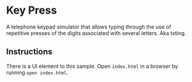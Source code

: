 # Key Press

A telephone keypad simulator that allows typing through the use of repetitive presses of the digits associated with several letters. Aka txting.

## Instructions

There is a UI element to this sample. Open `index.html` in a browser by running `open index.html`.

